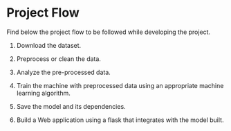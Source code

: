 # Project Flow


Find below the project flow to be followed while developing the project.


1. Download the dataset.


2. Preprocess or clean the data.


3. Analyze the pre-processed data.


4. Train the machine with preprocessed data using an appropriate machine learning algorithm.


5. Save the model and its dependencies.


6. Build a Web application using a flask that integrates with the model built.
